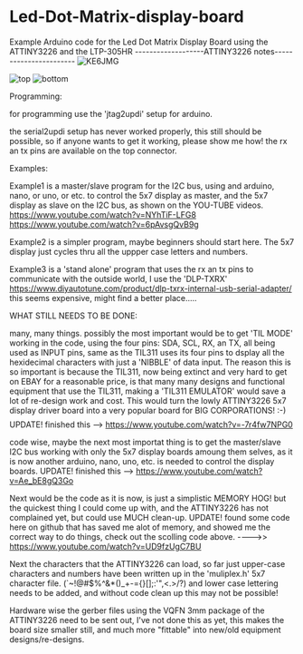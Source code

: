 # Led-Dot-Matrix-display-board
Example Arduino code for the Led Dot Matrix Display Board using the ATTINY3226 and the LTP-305HR
-------------------ATTINY3226 notes-----------------------
![KE6JMG](https://user-images.githubusercontent.com/91569879/156788258-2a549de1-0609-4011-9f84-bb2f4b23b346.gif)

![top](https://user-images.githubusercontent.com/91569879/156788286-8e4e96b9-b188-4252-a2c0-5b66f20cc382.jpg)
![bottom](https://user-images.githubusercontent.com/91569879/156788304-4aa12932-4c2d-40f6-a77a-2e2351574622.jpg)

Programming:

for programming use the 'jtag2updi' setup for arduino.

the serial2updi setup has never worked properly, this still should
be possible, so if anyone wants to get it working, please show me how!
the rx an tx pins are available on the top connector.

Examples:

Example1 is a master/slave program for the I2C bus, using and arduino,
nano, or uno, or etc. to control the 5x7 display as master, and the
5x7 display as slave on the I2C bus, as shown on the YOU-TUBE videos.
https://www.youtube.com/watch?v=NYhTiF-LFG8
https://www.youtube.com/watch?v=6pAvsgQvB9g


Example2 is a simpler program, maybe beginners should start here. The
5x7 display just cycles thru all the uppper case letters and numbers.


Example3 is a 'stand alone' program that uses the rx an tx pins to communicate
with the outside world, I use the 'DLP-TXRX' 
https://www.diyautotune.com/product/dlp-txrx-internal-usb-serial-adapter/
this seems expensive, might find a better place.....


WHAT STILL NEEDS TO BE DONE:

many, many things. possibly the most important would be to get 'TIL MODE' working
in the code, using the four pins: SDA, SCL, RX, an TX, all being used as INPUT pins,
same as the TIL311 uses its four pins to dsplay all the hexidecimal characters with
just a 'NIBBLE' of data input.
The reason this is so important is because the TIL311, now being extinct and very
hard to get on EBAY for a reasonable price, is that many many designs and functional
equipment that use the TIL311, making a 'TIL311 EMULATOR' would save a lot of re-design
work and cost. This would turn the lowly ATTINY3226 5x7 display driver board into a very 
popular board for BIG CORPORATIONS! :-)   $$$$
UPDATE!  finished this --> https://www.youtube.com/watch?v=-7r4fw7NPG0

code wise, maybe the next most importat thing is to get the master/slave I2C bus working
with only the 5x7 display boards amoung them selves, as it is now another arduino, nano, uno, etc.
is needed to control the display boards.
UPDATE!  finished this --> https://www.youtube.com/watch?v=Ae_bE8gQ3Go

Next would be the code as it is now, is just a simplistic MEMORY HOG! but the quickest thing
I could come up with, and the ATTINY3226 has not complained yet, but could use MUCH clean-up.
UPDATE! found some code here on github that has saved me alot of memory, and showed me the
correct way to do things, check out the scolling code above.
---->> https://www.youtube.com/watch?v=UD9fzUgC7BU

Next the characters that the ATTINY3226 can load, so far just upper-case characters and numbers
have been written up in the 'muliplex.h' 5x7 character file. (`~!@#$%^&*()_+-={}[];:'",<.>/?)
and lower case lettering needs to be added, and without code clean up this may not be possible!

Hardware wise the gerber files using the VQFN 3mm package of the ATTINY3226 need to be sent out,
I've not done this as yet, this makes the board size smaller still, and much more "fittable" into
new/old equipment designs/re-designs. 
